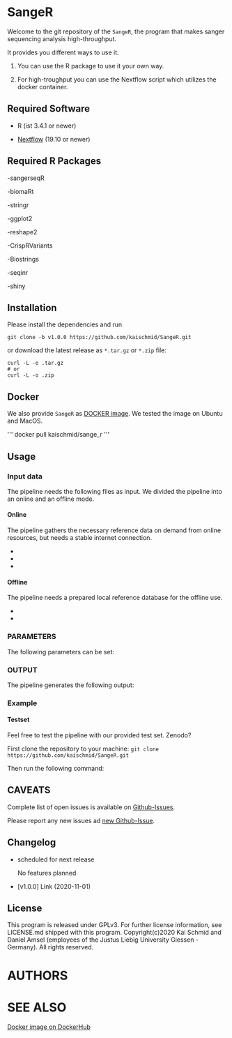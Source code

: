 # SangeR

Welcome to the git repository of the `SangeR`, the program that makes sanger sequencing analysis high-throughput.

It provides you different ways to use it.

1. You can use the R package to use it your own way.

2. For high-troughput you can use the Nextflow script which utilizes the docker container.


## Required Software

  - R (ist 3.4.1 or newer)

  - [Nextflow](https://www.nextflow.io) (19.10 or newer)

## Required R Packages

  -sangerseqR
  
  -biomaRt
  
  -stringr
  
  -ggplot2
  
  -reshape2
  
  -CrispRVariants
  
  -Biostrings
  
  -seqinr
  
  -shiny
  
## Installation
Please install the dependencies and run
```
git clone -b v1.0.0 https://github.com/kaischmid/SangeR.git
```
or download the latest release as `*.tar.gz` or `*.zip` file:
```
curl -L -o .tar.gz
# or
curl -L -o .zip
```

## Docker
We also provide `SangeR` as [DOCKER image](https://hub.docker.com/r/kaischmid/sange_r). We tested the image on Ubuntu and MacOS. 

'''
docker pull kaischmid/sange_r
'''


## Usage

### Input data

The pipeline needs the following files as input.
We divided the pipeline into an online and an offline mode.

#### Online
The pipeline gathers the necessary reference data on demand from online resources, but needs a stable internet connection.

-
-
-

#### Offline
The pipeline needs a prepared local reference database for the offline use.

-
-

### PARAMETERS

The following parameters can be set:


### OUTPUT

The pipeline generates the following output:


### Example
#### Testset
Feel free to test the pipeline with our provided test set.
Zenodo?

First clone the repository to your machine:
`git clone https://github.com/kaischmid/SangeR.git`

Then run the following command:


## CAVEATS
Complete list of open issues is available on [Github-Issues](https://github.com/kaischmid/SangeR/issues).

Please report any new issues ad [new Github-Issue](https://github.com/kaischmid/SangeR/issues/new).

## Changelog
- scheduled for next release

    No features planned

- [v1.0.0] Link (2020-11-01)


## License
This program is released under GPLv3. For further license information, see LICENSE.md shipped with this program.
Copyright(c)2020 Kai Schmid and Daniel Amsel (employees of the Justus Liebig University Giessen - Germany). All rights reserved.

# AUTHORS


# SEE ALSO
[Docker image on DockerHub](https://hub.docker.com/repository/docker/kaischmid/sange_r)
